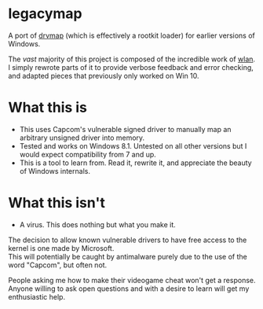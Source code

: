 # legacymap
A port of [drvmap](https://github.com/not-wlan/drvmap) (which is effectively a rootkit loader) for earlier versions of Windows.

The *vast* majority of this project is composed of the incredible work of [wlan](https://github.com/not-wlan). I simply rewrote parts of it to provide verbose feedback and error checking, and adapted pieces that previously only worked on Win 10.

# What this is
* This uses Capcom's vulnerable signed driver to manually map an arbitrary unsigned driver into memory.
* Tested and works on Windows 8.1. Untested on all other versions but I would expect compatibility from 7 and up.
* This is a tool to learn from. Read it, rewrite it, and appreciate the beauty of Windows internals.

# What this isn't
* A virus. This does nothing but what you make it.

The decision to allow known vulnerable drivers to have free access to the kernel is one made by Microsoft.<br/>
This will potentially be caught by antimalware purely due to the use of the word "Capcom", but often not.

People asking me how to make their videogame cheat won't get a response.<br />
Anyone willing to ask open questions and with a desire to learn will get my enthusiastic help.
